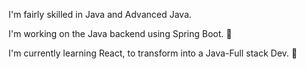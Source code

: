 I'm fairly skilled in Java and Advanced Java.

I'm working on the Java backend using Spring Boot. 🚩

I'm currently learning React, to transform into a Java-Full stack Dev. 🚤
